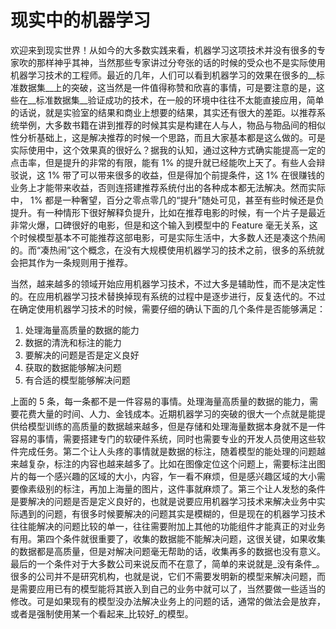 # 现实中的机器学习

欢迎来到现实世界！从如今的大多数实践来看，机器学习这项技术并没有很多的专家吹的那样神乎其神，当然那些专家讲过分夸张的话的时候的受众也不是实际使用机器学习技术的工程师。最近的几年，人们可以看到机器学习的效果在很多的__标准数据集__上的突破，这当然是一件值得称赞和欣喜的事情，可是要注意的是，这些在__标准数据集__验证成功的技术，在一般的环境中往往不太能直接应用，简单的话说，就是实验室的结果和商业上想要的结果，其实还有很大的差距。以推荐系统举例，大多数书籍在讲到推荐的时候其实是构建在人与人，物品与物品间的相似性分析基础上，这是解决推荐的时候一个思路，而且大家基本都是这么做的。可是实际使用中，这个效果真的很好么？据我的认知，通过这种方式确实能提高一定的点击率，但是提升的非常的有限，能有 1% 的提升就已经能吹上天了。有些人会辩驳说，这 1% 带了可以带来很多的收益，但是得加个前提条件，这 1% 在很赚钱的业务上才能带来收益，否则连搭建推荐系统付出的各种成本都无法解决。然而实际中， 1% 都是一种奢望，百分之零点零几的“提升”随处可见，甚至有些时候还是负提升。有一种情形下很好解释负提升，比如在推荐电影的时候，有一个片子是最近非常火爆，口碑很好的电影，但是和这个输入到模型中的 Feature 毫无关系，这个时候模型基本不可能推荐这部电影，可是实际生活中，大多数人还是凑这个热闹的。而“凑热闹”这个概念，在没有大规模使用机器学习的技术之前，很多的系统就会把其作为一条规则用于推荐。

当然，越来越多的领域开始应用机器学习技术，不过大多是辅助性，而不是决定性的。在应用机器学习技术替换掉现有系统的过程中是逐步进行，反复迭代的。不过在确定使用机器学习技术的时候，需要仔细的确认下面的几个条件是否能够满足：

1. 处理海量高质量的数据的能力
2. 数据的清洗和标注的能力
3. 要解决的问题是否是定义良好
4. 获取的数据能够解决问题
5. 有合适的模型能够解决问题

上面的 5 条，每一条都不是一件容易的事情。处理海量高质量的数据的能力，需要花费大量的时间、人力、金钱成本。近期机器学习的突破的很大一个点就是能提供给模型训练的高质量的数据越来越多，但是存储和处理海量数据本身就不是一件容易的事情，需要搭建专门的软硬件系统，同时也需要专业的开发人员使用这些软件完成任务。第二个让人头疼的事情就是数据的标注，随着模型的能处理的问题越来越复杂，标注的内容也越来越多了。比如在图像定位这个问题上，需要标注出图片的每一个感兴趣的区域的大小，内容，乍一看不麻烦，但是感兴趣区域的大小需要像素级别的标注，再加上海量的图片，这件事就麻烦了。第三个让人发愁的条件是要解决的问题是否是定义良好的，也就是说要应用机器学习技术来解决业务中实际遇到的问题，有很多时候要解决的问题其实是模糊的，但是现在的机器学习技术往往能解决的问题比较的单一，往往需要附加上其他的功能组件才能真正的对业务有用。第四个条件就很重要了，收集的数据能不能解决问题，这很关键，如果收集的数据都是高质量，但是对解决问题毫无帮助的话，收集再多的数据也没有意义。最后的一个条件对于大多数公司来说反而不在意了，简单的来说就是_没有条件_。很多的公司并不是研究机构，也就是说，它们不需要发明新的模型来解决问题，而是需要应用已有的模型能将其嵌入到自己的业务中就可以了，当然要做一些适当的修改。可是如果现有的模型没办法解决业务上的问题的话，通常的做法会是放弃，或者是强制使用某一个看起来_比较好_的模型。
